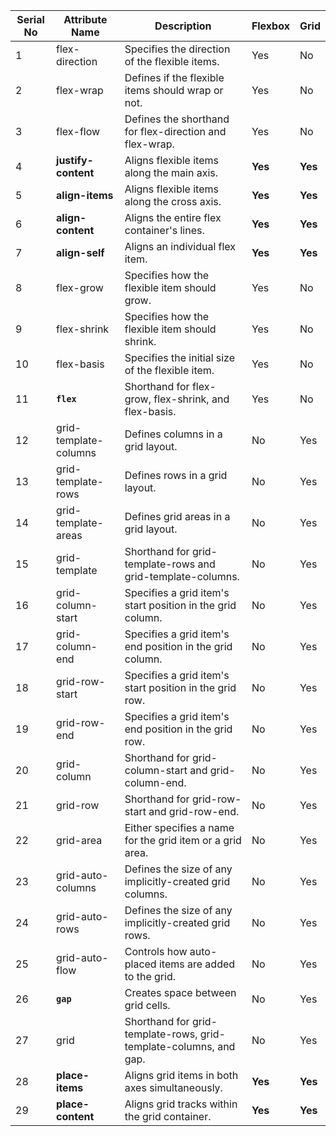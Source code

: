 | Serial No | Attribute Name       | Description                                         | Flexbox  | Grid |
|-----------|----------------------|-----------------------------------------------------|----------|-----------|
| 1         | flex-direction      | Specifies the direction of the flexible items.    | Yes      | No        |
| 2         | flex-wrap           | Defines if the flexible items should wrap or not. | Yes      | No        |
| 3         | flex-flow           | Defines the shorthand for flex-direction and flex-wrap. | Yes  | No        |
| 4         | **justify-content** | Aligns flexible items along the main axis.        | **Yes**  | **Yes**   |
| 5         | **align-items**     | Aligns flexible items along the cross axis.       | **Yes**  | **Yes**   |
| 6         | **align-content**   | Aligns the entire flex container's lines.         | **Yes**  | **Yes**   |
| 7         | **align-self**      | Aligns an individual flex item.                   | **Yes**  | **Yes**   |
| 8         | flex-grow           | Specifies how the flexible item should grow.      | Yes      | No        |
| 9         | flex-shrink         | Specifies how the flexible item should shrink.    | Yes      | No        |
| 10        | flex-basis          | Specifies the initial size of the flexible item.  | Yes      | No        |
| 11        |**`flex`**             | Shorthand for flex-grow, flex-shrink, and flex-basis. | Yes   | No        |
| 12        | grid-template-columns | Defines columns in a grid layout.                | No       | Yes   |
| 13        | grid-template-rows  | Defines rows in a grid layout.                   | No       | Yes  |
| 14        | grid-template-areas | Defines grid areas in a grid layout.              | No       |Yes  |
| 15        | grid-template       | Shorthand for grid-template-rows and grid-template-columns. | No | Yes   |
| 16        | grid-column-start   | Specifies a grid item's start position in the grid column. | No | Yes |
| 17        | grid-column-end     | Specifies a grid item's end position in the grid column.   | No | Yes  |
| 18        | grid-row-start      | Specifies a grid item's start position in the grid row.    | No | Yes  |
| 19        | grid-row-end        | Specifies a grid item's end position in the grid row.      | No | Yes  |
| 20        | grid-column         | Shorthand for grid-column-start and grid-column-end.       | No | Yes   |
| 21        | grid-row            | Shorthand for grid-row-start and grid-row-end.             | No | Yes   |
| 22        | grid-area           | Either specifies a name for the grid item or a grid area.  | No | Yes  |
| 23        | grid-auto-columns   | Defines the size of any implicitly-created grid columns.  | No | Yes   |
| 24        | grid-auto-rows      | Defines the size of any implicitly-created grid rows.     | No | Yes   |
| 25        | grid-auto-flow      | Controls how auto-placed items are added to the grid.     | No | Yes   |
| 26        | **`gap`**                 | Creates space between grid cells.                        | No | Yes   |
| 27        | grid                | Shorthand for grid-template-rows, grid-template-columns, and gap. | No | Yes   |
| 28        | **place-items**     | Aligns grid items in both axes simultaneously.           | **Yes** | **Yes**   |
| 29        | **place-content**   | Aligns grid tracks within the grid container.            | **Yes** | **Yes**  |
